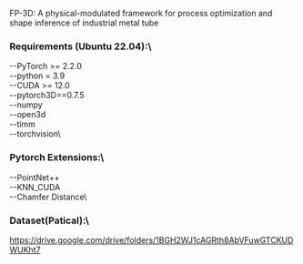 FP-3D: A physical-modulated framework for process optimization and shape inference of industrial metal tube

### Requirements (Ubuntu 22.04):\
--PyTorch >= 2.2.0\
--python = 3.9\
--CUDA >= 12.0\
--pytorch3D==0.7.5\
--numpy\
--open3d\
--timm\
--torchvision\

### Pytorch Extensions:\
--PointNet++\
--KNN_CUDA\
--Chamfer Distance\

### Dataset(Patical):\
https://drive.google.com/drive/folders/1BGH2WJ1cAGRth8AbVFuwGTCKUDWUKht7
